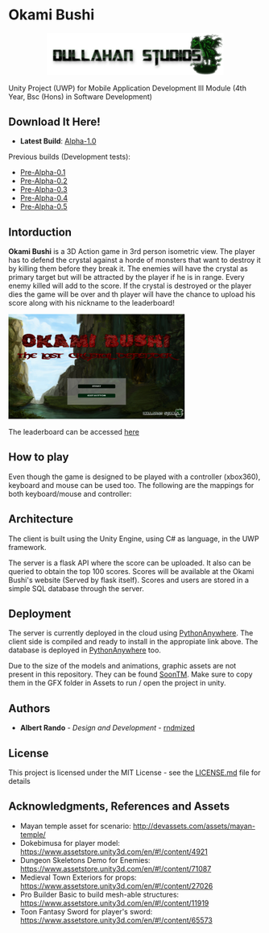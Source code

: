 # Okami Bushi
<p align="center">
<img src="https://github.com/rndmized/OkamiBushi/blob/master/docs/Assets/dullahan_logo.png" width="350">
</p>
Unity Project (UWP) for Mobile Application Development III Module (4th Year, Bsc (Hons) in Software Development) 

## Download It Here!

* **Latest Build**: [Alpha-1.0]()

Previous builds (Development tests):

* [Pre-Alpha-0.1]() 
* [Pre-Alpha-0.2]()
* [Pre-Alpha-0.3]()
* [Pre-Alpha-0.4]()
* [Pre-Alpha-0.5]()

## Intorduction

**Okami Bushi** is a 3D Action game in 3rd person isometric view. The player has to defend the crystal against a
horde of monsters that want to destroy it by killing them before they break it. The enemies will have the
crystal as primary target but will be attracted by the player if he is in range. Every enemy killed will add to the score. If the crystal is destroyed or the player dies the game will be over and th player will have the chance to upload his score along with his nickname to the leaderboard!

<img src="https://github.com/rndmized/OkamiBushi/blob/master/docs/Assets/CaptureMain.PNG" width="350">
<src="https://github.com/rndmized/OkamiBushi/blob/master/docs/Assets/Capture.PNG" width="350">
<src="https://github.com/rndmized/OkamiBushi/blob/master/docs/Assets/CaptureScore.PNG" width="350">
</p>

The leaderboard can be accessed [here](http://rndmized.pythonanywhere.com/)

## How to play

Even though the game is designed to be played with a controller (xbox360), keyboard and mouse can be used too. The following are the mappings for both keyboard/mouse and controller:


## Architecture

The client is built using the Unity Engine, using C# as language, in the UWP framework.

The server is a flask API where the score can be uploaded. It also can be queried to obtain the top 100 scores. Scores will be available at the Okami Bushi's website (Served by flask itself).
Scores and users are stored in a simple SQL database through the server.

## Deployment

The server is currently deployed in the cloud using [PythonAnywhere](https://www.pythonanywhere.com). The client side is compiled and ready to install in the appropiate link above. The database is deployed in [PythonAnywhere](https://www.pythonanywhere.com) too.

Due to the size of the models and animations, graphic assets are not present in this repository. They can be found [SoonTM](). Make sure to copy them in the GFX folder in Assets to run / open the project in unity.


## Authors

* **Albert Rando** - *Design and Development* - [rndmized](https://github.com/rndmized)

## License

This project is licensed under the MIT License - see the [LICENSE.md](https://github.com/rndmized/BEM-App/blob/master/LICENSE) file for details

## Acknowledgments, References and Assets

* Mayan temple asset for scenario: http://devassets.com/assets/mayan-temple/
* Dokebimusa for player model: https://www.assetstore.unity3d.com/en/#!/content/4921
* Dungeon Skeletons Demo for Enemies: https://www.assetstore.unity3d.com/en/#!/content/71087
* Medieval Town Exteriors for props: https://www.assetstore.unity3d.com/en/#!/content/27026
* Pro Builder Basic to build mesh-able structures: https://www.assetstore.unity3d.com/en/#!/content/11919
* Toon Fantasy Sword for player's sword: https://www.assetstore.unity3d.com/en/#!/content/65573

